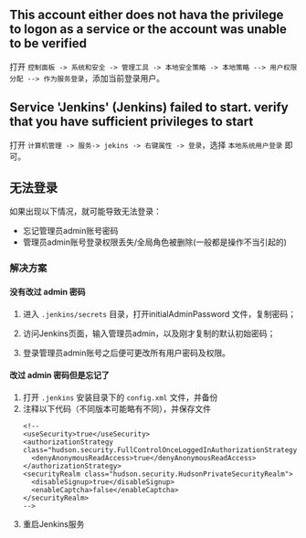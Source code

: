 ## This account either does not hava the privilege to logon as a service or the account was unable to be verified

打开 ```控制面板 -> 系统和安全 -> 管理工具 -> 本地安全策略 -> 本地策略 --> 用户权限分配 --> 作为服务登录```，添加当前登录用户。

## Service 'Jenkins' (Jenkins) failed to start. verify that you have sufficient privileges to start

打开 ```计算机管理 -> 服务-> jekins -> 右键属性 -> 登录```，选择 ```本地系统用户登录``` 即可。

## 无法登录

如果出现以下情况，就可能导致无法登录：

- 忘记管理员admin账号密码
- 管理员admin账号登录权限丢失/全局角色被删除(一般都是操作不当引起的)

### 解决方案

#### 没有改过 admin 密码

1. 进入 ```.jenkins/secrets``` 目录，打开initialAdminPassword 文件，复制密码；

2. 访问Jenkins页面，输入管理员admin，以及刚才复制的默认初始密码；

3. 登录管理员admin账号之后便可更改所有用户密码及权限。

#### 改过 admin 密码但是忘记了

1. 打开 ```.jenkins``` 安装目录下的 ```config.xml``` 文件，并备份
2. 注释以下代码（不同版本可能略有不同），并保存文件
   ```
   <!--
   <useSecurity>true</useSecurity>
   <authorizationStrategy class="hudson.security.FullControlOnceLoggedInAuthorizationStrategy">
     <denyAnonymousReadAccess>true</denyAnonymousReadAccess>
   </authorizationStrategy>
   <securityRealm class="hudson.security.HudsonPrivateSecurityRealm">
     <disableSignup>true</disableSignup>
     <enableCaptcha>false</enableCaptcha>
   </securityRealm>
   -->
   ```
3. 重启Jenkins服务


